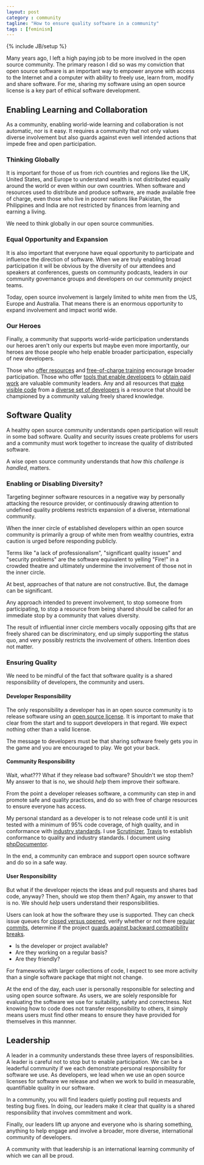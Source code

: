 ```yaml
---
layout: post
category : community
tagline: "How to ensure quality software in a community"
tags : [feminism]
---
```

{% include JB/setup %}

Many years ago, I left a high paying job to be more involved in the open source community.
The primary reason I did so was my conviction that open source software is an important way to empower anyone with access to the Internet and a computer with ability to freely use, learn from, modify and share software.
For me, sharing my software using an open source license is a key part of ethical software development.

## Enabling Learning and Collaboration

As a community, enabling world-wide learning and collaboration is not automatic, nor is it easy.
It requires a community that not only values diverse involvement but also guards against even well intended actions that impede free and open participation.

### Thinking Globally

It is important for those of us from rich countries and regions like the UK, United States, and Europe to understand wealth is not distributed equally around the world or even within our own countries.
When software and resources used to distribute and produce software, are made available free of charge, even those who live in poorer nations
like Pakistan, the Philippines and India are not restricted by finances from learning and earning a living.

We need to think globally in our open source communities.

### Equal Opportunity and Expansion

It is also important that everyone have equal opportunity to participate and influence the direction of software.
When we are truly enabling broad participation it will be obvious by the diversity of our attendees and speakers
at conferences, guests on community podcasts, leaders in our community governance groups and developers on our community project teams.

Today, open source involvement is largely limited to white men from the US, Europe and Australia.
That means there is an enormous opportunity to expand involvement and impact world wide.

### Our Heroes

Finally, a community that supports world-wide participation understands our heroes aren't only our experts
but maybe even more importantly, our heroes are those people who help enable broader participation, especially of new developers.

Those who [offer resources](https://github.com/) and [free-of-charge training](http://www.php-intro.com/) encourage broader participation.
Those who offer [tools that enable developers](http://www.phpclasses.org/professionals/) to [obtain paid work](https://larajobs.com/) are valuable community leaders.
Any and all resources that [make visible code](https://packagist.org/) from a [diverse set of developers](http://www.phpclasses.org/) is a resource
that should be championed by a community valuing freely shared knowledge.

## Software Quality

A healthy open source community understands open participation will result in some bad software.
Quality and security issues create problems for users and a community must work together to increase the quality of distributed software.

A wise open source community understands that *how this challenge is handled*, matters.

### Enabling or Disabling Diversity?

Targeting beginner software resources in a negative way
by personally attacking the resource provider, or continuously drawing attention to undefined quality problems
restricts expansion of a diverse, international community.

When the inner circle of established developers within an open source community is primarily a group of white men from wealthy countries,
extra caution is urged before responding publicly.

Terms like "a lack of professionalism",
"significant quality issues" and "security problems" are the software equivalent to yelling "Fire!" in a crowded theatre and
 ultimately undermine the involvement of those not in the inner circle.

At best, approaches of that nature are not constructive.
But, the damage can be significant.

Any approach intended to prevent involvement, to stop someone from participating,
 to stop a resource from being shared should be called for an immediate stop by a community that values diversity.

The result of influential inner circle members vocally opposing gifts that are freely shared can be discriminatory,
end up simply supporting the status quo, and very possibly restricts the involvement of others. Intention does not matter.

### Ensuring Quality

We need to be mindful of the fact that software quality is a shared responsibility of developers, the community and users.

#### Developer Responsibility

The only responsibility a developer has in an open source community is to release software using an [open source license](http://opensource.org/licenses).
It is important to make that clear from the start and to support developers in that regard.
We expect nothing other than a valid license.

The message to developers must be that sharing software freely gets you in the game and you are encouraged to play. We got your back.

#### Community Responsibility

Wait, what??? What if they release bad software? Shouldn't we stop them? My answer to that is no, we should *help* them improve their software.

From the point a developer releases software, a community can step in and promote safe and quality practices,
 and do so with free of charge resources to ensure everyone has access.

My personal standard as a developer is to not release code until it is unit tested with a minimum of 95% code coverage,
of high quality, and in conformance with [industry standards](https://github.com/php-fig/fig-standards).
I use [Scrutinizer](https://scrutinizer-ci.com/g/Molajo/Molajito/), [Travis](https://travis-ci.org/Molajo/Molajito)
to establish conformance to quality and industry standards. I document using [phpDocumentor](http://www.phpdoc.org/).

In the end, a community can embrace and support open source software and do so in a safe way.

#### User Responsibility

But what if the developer rejects the ideas and pull requests and shares bad code, anyway? Then, should we stop them then? Again, my answer to that is no. We should *help* users understand their responsibilities.

Users can look at how the software they use is supported.
They can check issue queues for [closed versus opened](https://github.com/laravel/laravel/pulls),
verify whether or not there [regular commits](https://github.com/symfony/symfony/commits/master),
determine if the project [guards against backward compatibility breaks](https://github.com/zendframework/zf2/issues/6507).

* Is the developer or project available?
* Are they working on a regular basis?
* Are they friendly?

For frameworks with larger collections of code, I expect to see more activity than a single software package that might not change.

At the end of the day, each user is personally responsible for selecting and using open source software.
As users, we are solely responsible for evaluating the software we use for suitability, safety and correctness.
Not knowing how to code does not transfer responsibility to others, it simply means users must find other means to ensure they have provided for themselves in this mannner.

## Leadership

A leader in a community understands these three layers of responsibilities.
A leader is careful not to stop but to enable participation.
We can be a leaderful community if we each demonstrate personal responsibility for software we use.
As developers, we lead when we use an open source licenses for software we release and when we work to build in measurable, quantifiable quality
in our software.

In a community, you will find leaders quietly posting pull requests and testing bug fixes.
In doing, our leaders make it clear that quality is a shared responsibility that involves commitment and work.

Finally, our leaders lift up anyone and everyone who is sharing something, anything to help engage
and involve a broader, more diverse, international community of developers.

A community with that leadership is an international learning community of which we can all be proud.
